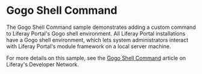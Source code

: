 # Gogo Shell Command

The Gogo Shell Command sample demonstrates adding a custom command to Liferay
Portal's Gogo shell environment. All Liferay Portal installations have a Gogo
shell environment, which lets system administrators interact with Liferay
Portal's module framework on a local server machine.

For more details on this sample, see the
[Gogo Shell Command](https://dev.liferay.com/develop/reference/-/knowledge_base/7-0/gogo-shell-command)
article on Liferay's Developer Network.